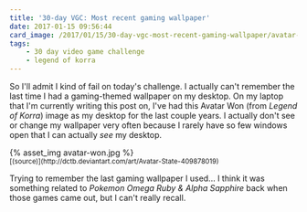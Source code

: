 ```yaml
---
title: '30-day VGC: Most recent gaming wallpaper'
date: 2017-01-15 09:56:44
card_image: /2017/01/15/30-day-vgc-most-recent-gaming-wallpaper/avatar-won.jpg
tags:
    - 30 day video game challenge
    - legend of korra
---
```

So I'll admit I kind of fail on today's challenge. I actually can't remember the last time I had a gaming-themed wallpaper on my desktop. On my laptop that I'm currently writing this post on, I've had this Avatar Won (from _Legend of Korra_) image as my desktop for the last couple years. I actually don't see or change my wallpaper very often because I rarely have so few windows open that I can actually _see_ my desktop.

<p>{% asset_img avatar-won.jpg %}<br><small>[(source)](http://dctb.deviantart.com/art/Avatar-State-409878019)</small></p>

Trying to remember the last gaming wallpaper I used... I think it was something related to _Pokemon Omega Ruby & Alpha Sapphire_ back when those games came out, but I can't really recall.